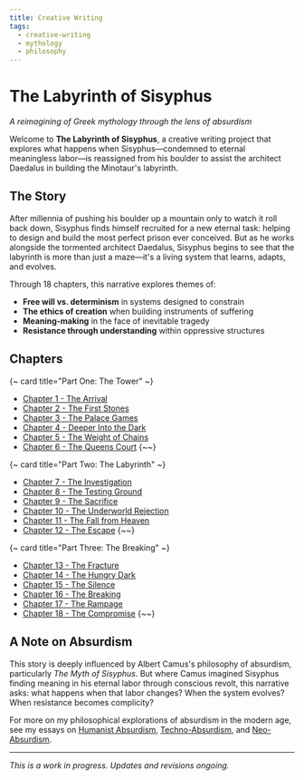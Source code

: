 ```yaml
---
title: Creative Writing
tags:
  - creative-writing
  - mythology
  - philosophy
---
```


# The Labyrinth of Sisyphus

*A reimagining of Greek mythology through the lens of absurdism*

Welcome to **The Labyrinth of Sisyphus**, a creative writing project that explores what happens when Sisyphus—condemned to eternal meaningless labor—is reassigned from his boulder to assist the architect Daedalus in building the Minotaur's labyrinth.

## The Story

After millennia of pushing his boulder up a mountain only to watch it roll back down, Sisyphus finds himself recruited for a new eternal task: helping to design and build the most perfect prison ever conceived. But as he works alongside the tormented architect Daedalus, Sisyphus begins to see that the labyrinth is more than just a maze—it's a living system that learns, adapts, and evolves.

Through 18 chapters, this narrative explores themes of:
- **Free will vs. determinism** in systems designed to constrain
- **The ethics of creation** when building instruments of suffering
- **Meaning-making** in the face of inevitable tragedy
- **Resistance through understanding** within oppressive structures

## Chapters

{~ card title="Part One: The Tower" ~}
- [Chapter 1 - The Arrival](/writing/labyrinth-of-sisyphus/chapter-1-the-arrival/)
- [Chapter 2 - The First Stones](/writing/labyrinth-of-sisyphus/chapter-2-the-first-stones/)
- [Chapter 3 - The Palace Games](/writing/labyrinth-of-sisyphus/chapter-3-the-palace-games/)
- [Chapter 4 - Deeper Into the Dark](/writing/labyrinth-of-sisyphus/chapter-4-deeper-into-the-dark/)
- [Chapter 5 - The Weight of Chains](/writing/labyrinth-of-sisyphus/chapter-5-the-weight-of-chains/)
- [Chapter 6 - The Queens Court](/writing/labyrinth-of-sisyphus/chapter-6-the-queens-court/)
{~~}

{~ card title="Part Two: The Labyrinth" ~}
- [Chapter 7 - The Investigation](/writing/labyrinth-of-sisyphus/chapter-7-the-investigation/)
- [Chapter 8 - The Testing Ground](/writing/labyrinth-of-sisyphus/chapter-8-the-testing-ground/)
- [Chapter 9 - The Sacrifice](/writing/labyrinth-of-sisyphus/chapter-9-the-sacrifice/)
- [Chapter 10 - The Underworld Rejection](/writing/labyrinth-of-sisyphus/chapter-10-the-underworld-rejection/)
- [Chapter 11 - The Fall from Heaven](/writing/labyrinth-of-sisyphus/chapter-11-the-fall-from-heaven/)
- [Chapter 12 - The Escape](/writing/labyrinth-of-sisyphus/chapter-12-the-escape/)
{~~}

{~ card title="Part Three: The Breaking" ~}
- [Chapter 13 - The Fracture](/writing/labyrinth-of-sisyphus/chapter-13-the-fracture/)
- [Chapter 14 - The Hungry Dark](/writing/labyrinth-of-sisyphus/chapter-14-the-hungry-dark/)
- [Chapter 15 - The Silence](/writing/labyrinth-of-sisyphus/chapter-15-the-silence/)
- [Chapter 16 - The Breaking](/writing/labyrinth-of-sisyphus/chapter-16-the-breaking/)
- [Chapter 17 - The Rampage](/writing/labyrinth-of-sisyphus/chapter-17-the-rampage/)
- [Chapter 18 - The Compromise](/writing/labyrinth-of-sisyphus/chapter-18-the-compromise/)
{~~}

## A Note on Absurdism

This story is deeply influenced by Albert Camus's philosophy of absurdism, particularly *The Myth of Sisyphus*. But where Camus imagined Sisyphus finding meaning in his eternal labor through conscious revolt, this narrative asks: what happens when that labor changes? When the system evolves? When resistance becomes complicity?

For more on my philosophical explorations of absurdism in the modern age, see my essays on [Humanist Absurdism](/philo/humanist-absurdism/), [Techno-Absurdism](/philo/techno-absurdism/), and [Neo-Absurdism](/philo/neo-absurdism/).

---

*This is a work in progress. Updates and revisions ongoing.*
